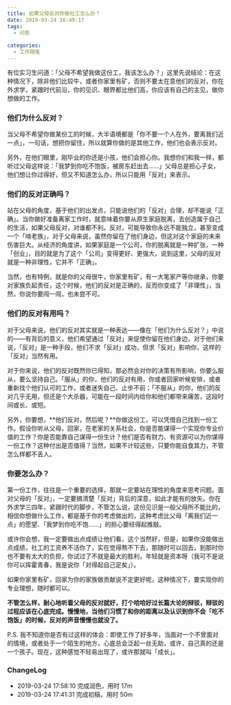 ```yaml
---
title: 如果父母反对你做社工怎么办？
date: 2019-03-24 16:49:17
tags:
  - 问答
  
categories:
  - 工作随笔
---
```



<!--more-->

有位实习生问道：「父母不希望我做这份工，我该怎么办？」这里先说结论：在这种情况下，除非他们比较牛，或者你家里有矿，否则不要太在意他们的反对，你在外求学，紧跟时代前沿，你的见识、眼界都比他们高，你应该有自己的主见，做你想做的工作。

### 他们为什么反对？

当父母不希望你做某份工的时候，大半语境都是「你不要一个人在外，要离我们近一点」，一句话，想把你留住，所以就算你做的是其他工作，他们也会表示反对。

另外，在他们眼里，刚毕业的你还是小孩，他们会担心你。我想你们和我一样，都听过父母这样说：「我梦到你吃不饱饭，被房东赶出去……」父母总是担心子女，他们想让你过得好，但又不知道怎么办，所以只能用「反对」来表示。

### 他们的反对正确吗？

站在父母的角度，基于他们的出发点，只能说他们的「反对」合理，却不能说「正确」。当你做好准备离家工作时，就意味着你要从原生家庭脱离，去创造属于自己的生活，如果父母反对，对谁都不利。反对，可能导致你永远不能独立，甚至变成一个「啃老族」，对于父母来说，虽然你留在了他们身边，但这对这个家庭的未来伤害巨大。从经济的角度讲，如果家庭是一个公司，你的脱离就是一种扩张，一种「创业」，目的就是为了这个「公司」变得更好、更强大，说到这里，父母的反对就是一种非理性，它并不「正确」。

当然，也有特例，就是你的父母很牛，你家里有矿，有一大笔家产等你继承，你要对家族负起责任，这个时候，他们的反对是正确的，反而你变成了「非理性」，当然，你说你要闯一闯，也未尝不可。

### 他们的反对有用吗？

对于父母来说，他们的反对其实就是一种表达——像在「他们为什么反对？」中说的——有背后的意义，他们希望通过「反对」来促使你留在他们身边，对于他们来说，「反对」是一种手段，他们不求「反对」成功，但求「反对」影响你，这样的「反对」当然有用。

对于你来说，他们的反对既然你已得知，那必然会对你的决策有所影响，你要么服从，要么坚持自己。「服从」的你，他们的反对有用，你或者回家听候安排，或者重新找个他们认可的工作，或者迷失自己、止步不前；「不服从」的你，他们的反对几乎无用，但还是个大杀器，可能在一段时间内给你和他们都带来痛苦，这段时间或长、或短。

另外，你要想，**他们反对，然后呢？**你做这份工，可以凭借自己找到一份工作。假设你听从父母，回家，在老家的关系社会，你是否能谋得一个实现你专业价值的工作？你是否能靠自己谋得一份生计？他们是否有财力、有资源可以为你谋得一份工作？这种付出是否值得？当然，如果不计较这些，只要你能自食其力，不管怎么样都不丢人。

### 你要怎么办？

第一份工作，往往是一个重要的选择，那就一定要站在理性的角度来思考问题。面对父母的「反对」，一定要搞清楚「反对」背后的深意，如此才能有的放矢。你在外求学三四年，紧跟时代的脚步，不管怎么说，这份见识是一般父母所不能比的，相信你想做什么工作，都是基于你的考虑做出的，这种考虑比父母「离我们近一点」的愿望、「我梦到你吃不饱……」的担心要经得起推敲。

或许你会想，我一定要做出点成绩让他们看，这个当然好，但是，如果你没能做出点成绩，社工的工资养不活你了，实在觉得熬不下去，那随时可以回去，到那时你也不要有太大的负担，你试过了不就是最大的胜利，年轻就是资本呀（我可不是说你可以挥霍青春，我是说你「对得起自己足矣」）。

如果你家里有矿，回家为你的家族做贡献说不定更好呢，这种情况下，要实现你的专业理想，随时都可以。

**不管怎么样，耐心地听着父母的反对就好，打个哈哈好过长篇大论的辩驳，辩驳的过程应该在心底完成。慢慢地，当他们习惯了和你的距离以及认识到你不会「吃不饱饭」的时候，反对的声音慢慢也就没了。**



P.S. 我不知道你是否有过这样的体会：即使工作了好多年，当面对一个不曾面对的情境，或者处于一个陌生的地方，心底总会泛起一丝无助，或许，自己真的还是一个孩子。现在，这种感觉不轻易出现了，或许那就叫「成长」。

### ChangeLog
- 2019-03-24 17:58:10 完成润色，用时 17m
- 2019-03-24 17:41:31 完成初稿，用时 50m